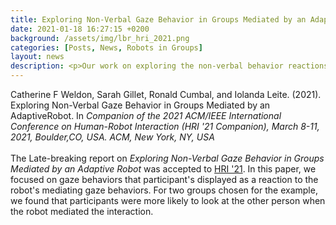```yaml
---
title: Exploring Non-Verbal Gaze Behavior in Groups Mediated by an Adaptive Robot
date: 2021-01-18 16:27:15 +0200
background: /assets/img/lbr_hri_2021.png
categories: [Posts, News, Robots in Groups]
layout: news
description: <p>Our work on exploring the non-verbal behavior reactions to non-verbal behaviors of the robot was accepted as an LBR to HRI '21.</p>
---
```

<div>
    Catherine F Weldon, Sarah Gillet, Ronald Cumbal, and Iolanda Leite. (2021).
    Exploring Non-Verbal Gaze Behavior in Groups Mediated by an AdaptiveRobot.
    In <i>Companion of the 2021 ACM/IEEE International Conference on Human-Robot Interaction (HRI '21 Companion), March 8-11, 2021, Boulder,CO, USA. ACM, New York, NY, USA</i>
    <br /><br />
</div>
The Late-breaking report on <em>Exploring Non-Verbal Gaze Behavior in Groups Mediated by an Adaptive Robot</em> was accepted to 
<a href="https://humanrobotinteraction.org/2021humanrobot" target="_blank">HRI '21</a>. In this paper, we focused on gaze behaviors that participant's displayed as a reaction to the robot's mediating gaze behaviors.
For two groups chosen for the example, we found that participants were more likely to look at the other person when the robot mediated the interaction.
